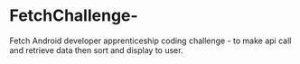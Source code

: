 # FetchChallenge-
Fetch Android developer apprenticeship coding challenge  -  to make api call and retrieve data then sort and display to user. 
